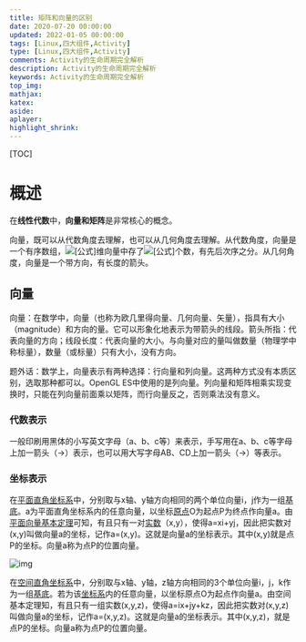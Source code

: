 ```yaml
---
title: 矩阵和向量的区别
date: 2020-07-20 00:00:00
updated: 2022-01-05 00:00:00
tags: [Linux,四大组件,Activity]
type: [Linux,四大组件,Activity]
comments: Activity的生命周期完全解析
description: Activity的生命周期完全解析
keywords: Activity的生命周期完全解析
top_img:
mathjax:
katex:
aside:
aplayer:
highlight_shrink:
---
```




[TOC]

# 概述

在**线性代数**中，**向量和矩阵**是非常核心的概念。

向量，既可以从代数角度去理解，也可以从几何角度去理解。从代数角度，向量是一个有序数组，![[公式]](https://www.zhihu.com/equation?tex=n)维向量中存了![[公式]](https://www.zhihu.com/equation?tex=n)个数，有先后次序之分。从几何角度，向量是一个带方向，有长度的箭头。



## 向量

向量：在数学中，向量（也称为欧几里得向量、几何向量、矢量），指具有大小（magnitude）和方向的量。它可以形象化地表示为带箭头的线段。箭头所指：代表向量的方向；线段长度：代表向量的大小。与向量对应的量叫做数量（物理学中称标量），数量（或标量）只有大小，没有方向。

 题外话：数学上，向量表示有两种选择：行向量和列向量。这两种方式没有本质区别，选取那种都可以。OpenGL ES中使用的是列向量。列向量和矩阵相乘实现变换时，只能在列向量前面乘以矩阵，而行向量反之，否则乘法没有意义。



### 代数表示

  一般印刷用黑体的小写英文字母（a、b、c等）来表示，手写用在a、b、c等字母上加一箭头（→）表示，也可以用大写字母AB、CD上加一箭头（→）等表示。



### 坐标表示

在[平面直角坐标系](https://links.jianshu.com/go?to=https%3A%2F%2Fbaike.baidu.com%2Fitem%2F%E5%B9%B3%E9%9D%A2%E7%9B%B4%E8%A7%92%E5%9D%90%E6%A0%87%E7%B3%BB)中，分别取与x轴、y轴方向相同的两个单位向量i，j作为一组[基底](https://links.jianshu.com/go?to=https%3A%2F%2Fbaike.baidu.com%2Fitem%2F%E5%9F%BA%E5%BA%95)。a为平面直角坐标系内的任意向量，以坐标[原点](https://links.jianshu.com/go?to=https%3A%2F%2Fbaike.baidu.com%2Fitem%2F%E5%8E%9F%E7%82%B9)O为起点P为终点作向量a。由[平面向量基本定理](https://links.jianshu.com/go?to=https%3A%2F%2Fbaike.baidu.com%2Fitem%2F%E5%B9%B3%E9%9D%A2%E5%90%91%E9%87%8F%E5%9F%BA%E6%9C%AC%E5%AE%9A%E7%90%86)可知，有且只有一对[实数](https://links.jianshu.com/go?to=https%3A%2F%2Fbaike.baidu.com%2Fitem%2F%E5%AE%9E%E6%95%B0)（x,y），使得a=xi+yj，因此把实数对(x,y)叫做向量a的坐标，记作a=(x,y)。这就是向量a的坐标表示。其中(x,y)就是点P的坐标。向量a称为点P的位置向量。 



![img](https://gitee.com/frewen1225/ImageUploader/raw/master/FreweniMacBook/20210720220358.jpg)





在[空间直角坐标系](https://links.jianshu.com/go?to=https%3A%2F%2Fbaike.baidu.com%2Fitem%2F%E7%A9%BA%E9%97%B4%E7%9B%B4%E8%A7%92%E5%9D%90%E6%A0%87%E7%B3%BB)中，分别取与x轴、y轴，z轴方向相同的3个单位向量i，j，k作为一组[基底](https://links.jianshu.com/go?to=https%3A%2F%2Fbaike.baidu.com%2Fitem%2F%E5%9F%BA%E5%BA%95)。若为该[坐标系](https://links.jianshu.com/go?to=https%3A%2F%2Fbaike.baidu.com%2Fitem%2F%E5%9D%90%E6%A0%87%E7%B3%BB)内的任意向量，以坐标原点O为起点作向量a。由空间基本定理知，有且只有一组实数(x,y,z)，使得a=ix+jy+kz，因此把实数对(x,y,z)叫做向量a的坐标，记作a=(x,y,z)。这就是向量a的坐标表示。其中(x,y,z)，就是点P的坐标。向量a称为点P的位置向量。
























